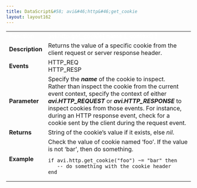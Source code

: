 ```yaml
---
title: DataScript&#58; avi&#46;http&#46;get_cookie
layout: layout162
---
```

<table class="table table-hover table table-bordered table-hover">  
<tbody>       
<tr>   
<td><font size="3" color="white"><strong>Function</strong></font></td>
<td><font color="white"><b>avi.http.get_cookie( name [, context] )</b></font></td>
</tr>
<tr>   
<td><font size="3"><strong>Description</strong></font></td>
<td>Returns the value of a specific cookie from the client request or server response header.</td>
</tr>
<tr>   
<td><font size="3"><strong>Events</strong></font></td>
<td>HTTP_REQ<br> HTTP_RESP</td>
</tr>
<tr>   
<td><font size="3"><strong>Parameter</strong></font></td>
<td>Specify the <strong><em>name</em> </strong>of the cookie to inspect.<br> Rather than inspect the cookie from the current event context, specify the context of either <strong><em>avi.HTTP_REQUEST</em></strong> or <strong><em>avi.HTTP_RESPONSE</em></strong> to inspect cookies from those events.  For instance, during an HTTP response event, check for a cookie sent by the client during the request event.</td>
</tr>
<tr>   
<td><font size="3"><strong>Returns</strong></font></td>
<td>String of the cookie’s value if it exists, else <em>nil</em>.</td>
</tr>
<tr>   
<td><font size="3"><strong>Example</strong></font></td>
<td>Check the value of cookie named ‘foo’. If the value is not ‘bar’, then do something.<br> 
<!-- Crayon Syntax Highlighter v2.7.1 --> <pre><code class="language-lua">if avi.http.get_cookie("foo") ~= "bar" then
   -- do something with the cookie header
end</code></pre> 
<!-- [Format Time: 0.0011 seconds] --></td>
</tr>
</tbody>
</table> 